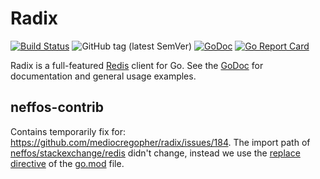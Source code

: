 # Radix

[![Build Status](https://travis-ci.org/neffos-contrib/radix.svg)](https://travis-ci.org/neffos-contrib/radix)
![GitHub tag (latest SemVer)](https://img.shields.io/github/tag/neffos-contrib/radix.svg)
[![GoDoc](https://godoc.org/github.com/neffos-contrib/radix?status.svg)][godoc]
[![Go Report Card](https://goreportcard.com/badge/github.com/neffos-contrib/radix/v3)](https://goreportcard.com/report/github.com/neffos-contrib/radix/v3)

Radix is a full-featured [Redis][redis] client for Go. See the [GoDoc][godoc]
for documentation and general usage examples.

## neffos-contrib

Contains temporarily fix for: https://github.com/mediocregopher/radix/issues/184. The import path of [neffos/stackexchange/redis](https://github.com/kataras/neffos/blob/master/stackexchange/redis/stackexchange_redis.go) didn't change, instead we use the [replace directive](https://github.com/golang/go/wiki/Modules#when-should-i-use-the-replace-directive) of the [go.mod](https://github.com/kataras/neffos/blob/master/go.mod#L5) file.

[redis]: http://redis.io
[godoc]: https://godoc.org/github.com/neffos-contrib/radix

